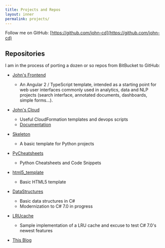 ```yaml
---
title: Projects and Repos
layout: inner
permalink: projects/
---
```


Follow me on GitHub: [https://github.com/john-cd](https://github.com/john-cd)


## Repositories

I am in the process of porting a dozen or so repos from BitBucket to GitHub:

* [John's Frontend](https://github.com/john-cd/frontend)
    * An Angular 2 / TypeScript template, intended as a starting point for web user interfaces commonly used in analytics, data and NLP projects (search interface, annotated documents, dashboards, simple forms...).

* [John's Cloud](https://github.com/john-cd/johnscloud)
    * Useful CloudFormation templates and devops scripts
    * [Documentation](https://john-cd.github.io/johnscloud/)

* [Skeleton](https://github.com/john-cd/skeleton)
    * A basic template for Python projects

* [PyCheatsheets](https://github.com/john-cd/PyCheatsheets)
    * Python Cheatsheets and Code Snippets
    
* [html5_template](https://github.com/john-cd/html5_template)
    * Basic HTML5 template

* [DataStructures](https://github.com/john-cd/DataStructures)
    * Basic data structures in C#
    * Modernization to C# 7.0 in progress
    
* [LRUcache](https://github.com/john-cd/LRUcache)
    * Sample implementation of a LRU cache and excuse to test C# 7.0's newest features
 
* [This Blog](https://github.com/john-cd/john-cd.github.io)
